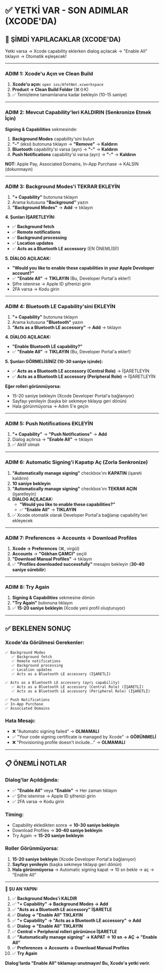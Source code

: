 # ✅ YETKİ VAR - SON ADIMLAR (XCODE'DA)

## 🎯 ŞİMDİ YAPILACAKLAR (XCODE'DA)

Yetki varsa → Xcode capability eklerken dialog açılacak → "Enable All" tıklayın → Otomatik eşleşecek!

---

### ADIM 1: Xcode'u Açın ve Clean Build

1. **Xcode'u açın:** `open ios/AfetNet.xcworkspace`
2. **Product → Clean Build Folder** (⌘⇧K)
3. ✅ Temizleme tamamlanana kadar bekleyin (10-15 saniye)

---

### ADIM 2: Mevcut Capability'leri KALDIRIN (Senkronize Etmek İçin)

**Signing & Capabilities** sekmesinde:

1. **Background Modes** capability'sini bulun
2. **"-"** (eksi) butonuna tıklayın → **"Remove"** → **Kaldırın**
3. **Bluetooth** capability'si varsa (ayrı) → **"-"** → **Kaldırın**
4. **Push Notifications** capability'si varsa (ayrı) → **"-"** → **Kaldırın**

**NOT:** Apple Pay, Associated Domains, In-App Purchase → KALSIN (dokunmayın)

---

### ADIM 3: Background Modes'i TEKRAR EKLEYİN

1. **"+ Capability"** butonuna tıklayın
2. Arama kutusuna **"Background"** yazın
3. **"Background Modes"** → **Add** → tıklayın

**4. Şunları İŞARETLEYİN:**
   - ✅ **Background fetch**
   - ✅ **Remote notifications**
   - ✅ **Background processing**
   - ✅ **Location updates**
   - ✅ **Acts as a Bluetooth LE accessory** (EN ÖNEMLİSİ!)

**5. DİALOG AÇILACAK:**
   - **"Would you like to enable these capabilities in your Apple Developer account?"**
   - ✅ **"Enable All"** → **TIKLAYIN** (Bu, Developer Portal'a ekler!)
   - Şifre istenirse → Apple ID şifrenizi girin
   - 2FA varsa → Kodu girin

---

### ADIM 4: Bluetooth LE Capability'sini EKLEYİN

1. **"+ Capability"** butonuna tıklayın
2. Arama kutusuna **"Bluetooth"** yazın
3. **"Acts as a Bluetooth LE accessory"** → **Add** → tıklayın

**4. DİALOG AÇILACAK:**
   - **"Enable Bluetooth LE capability?"**
   - ✅ **"Enable All"** → **TIKLAYIN** (Bu, Developer Portal'a ekler!)

**5. Şunları GÖRMELİSİNİZ (10-30 saniye içinde):**
   - ✅ **Acts as a Bluetooth LE accessory (Central Role)** → İŞARETLEYİN
   - ✅ **Acts as a Bluetooth LE accessory (Peripheral Role)** → İŞARETLEYİN

**Eğer rolleri görünmüyorsa:**
   - 15-20 saniye bekleyin (Xcode Developer Portal'a bağlanıyor)
   - Sayfayı yenileyin (başka bir sekmeye tıklayıp geri dönün)
   - Hala görünmüyorsa → Adım 5'e geçin

---

### ADIM 5: Push Notifications EKLEYİN

1. **"+ Capability"** → **"Push Notifications"** → **Add**
2. Dialog açılırsa → **"Enable All"** → tıklayın
3. ✅ Aktif olmalı

---

### ADIM 6: Automatic Signing'i Kapatıp Aç (Zorla Senkronize)

1. **"Automatically manage signing"** checkbox'ını **KAPATIN** (işareti kaldırın)
2. **10 saniye bekleyin**
3. **"Automatically manage signing"** checkbox'ını **TEKRAR AÇIN** (işaretleyin)
4. **DİALOG AÇILACAK:**
   - **"Would you like to enable these capabilities?"**
   - ✅ **"Enable All"** → **TIKLAYIN**
5. ✅ Xcode otomatik olarak Developer Portal'a bağlanıp capability'leri ekleyecek

---

### ADIM 7: Preferences → Accounts → Download Profiles

1. **Xcode → Preferences** (⌘, virgül)
2. **Accounts** → **"Gökhan ÇAMCI"** seçili
3. **"Download Manual Profiles"** → tıklayın
4. ✅ **"Profiles downloaded successfully"** mesajını bekleyin (**30-40 saniye sürebilir**)

---

### ADIM 8: Try Again

1. **Signing & Capabilities** sekmesine dönün
2. **"Try Again"** butonuna tıklayın
3. ✅ **15-20 saniye bekleyin** (Xcode yeni profil oluşturuyor)

---

## ✅ BEKLENEN SONUÇ

### Xcode'da Görülmesi Gerekenler:

```
✅ Background Modes
   ✅ Background fetch
   ✅ Remote notifications
   ✅ Background processing
   ✅ Location updates
   ✅ Acts as a Bluetooth LE accessory (İŞARETLİ)

✅ Acts as a Bluetooth LE accessory (ayrı capability)
   ✅ Acts as a Bluetooth LE accessory (Central Role) (İŞARETLİ)
   ✅ Acts as a Bluetooth LE accessory (Peripheral Role) (İŞARETLİ)

✅ Push Notifications
✅ In-App Purchase
✅ Associated Domains
```

### Hata Mesajı:
- ❌ "Automatic signing failed" → **OLMAMALI**
- ✅ "Your code signing certificate is managed by Xcode" → **GÖRÜNMELİ**
- ❌ "Provisioning profile doesn't include..." → **OLMAMALI**

---

## 📋 ÖNEMLİ NOTLAR

### Dialog'lar Açıldığında:
- ✅ **"Enable All"** veya **"Enable"** → Her zaman tıklayın
- ✅ Şifre istenirse → Apple ID şifrenizi girin
- ✅ 2FA varsa → Kodu girin

### Timing:
- Capability ekledikten sonra → **10-30 saniye bekleyin**
- Download Profiles → **30-40 saniye bekleyin**
- Try Again → **15-20 saniye bekleyin**

### Roller Görünmüyorsa:
1. **15-20 saniye bekleyin** (Xcode Developer Portal'a bağlanıyor)
2. **Sayfayı yenileyin** (başka sekmeye tıklayıp geri dönün)
3. **Hala görünmüyorsa** → Automatic signing kapat → 10 sn bekle → aç → "Enable All"

---

**🎯 ŞU AN YAPIN:**

1. ✅ **Background Modes'i KALDIR**
2. ✅ **"+ Capability" → Background Modes → Add**
3. ✅ **"Acts as a Bluetooth LE accessory" İŞARETLE**
4. ✅ **Dialog → "Enable All" TIKLAYIN**
5. ✅ **"+ Capability" → "Acts as a Bluetooth LE accessory" → Add**
6. ✅ **Dialog → "Enable All" TIKLAYIN**
7. ✅ **Central + Peripheral rolleri görününce İŞARETLE**
8. ✅ **"Automatically manage signing" → KAPAT → 10 sn → AÇ → "Enable All"**
9. ✅ **Preferences → Accounts → Download Manual Profiles**
10. ✅ **Try Again**

**Dialog'larda "Enable All" tıklamayı unutmayın! Bu, Xcode'a yetki verir.**

